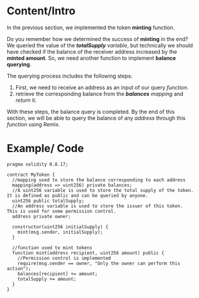 # Content/Intro

In the previous section, we implemented the token **minting** function. 

Do you remember how we determined the success of **minting** in the end? We queried the value of the ***totalSupply*** *variable*, but technically we should have checked if the balance of the receiver address increased by the **minted amount**. So, we need another function to implement **balance querying**.

The querying process includes the following steps:

1. First, we need to receive an address as an input of our query *function*.
2. retrieve the corresponding balance from the ***balances*** *mapping* and *return* it. 

With these steps, the balance query is completed. By the end of this section, we will be able to query the balance of any *address* through this *function* using Remix.

# Example/ Code

```solidity
pragma solidity 0.8.17;

contract MyToken {
  //mapping used to store the balance corresponding to each address
  mapping(address => uint256) private balances;
  //A uint256 variable is used to store the total supply of the token. It is defined as public and can be queried by anyone.
  uint256 public totalSupply;
  //An address variable is used to store the issuer of this token. This is used for some permission control.
  address private owner;

  constructor(uint256 initialSupply) {
    mint(msg.sender, initialSupply);
  }

  //function used to mint tokens
  function mint(address recipient, uint256 amount) public {
    //Permission control is implemented
    require(msg.sender == owner, "Only the owner can perform this action");
    balances[recipient] += amount;
    totalSupply += amount;
  }
}
```